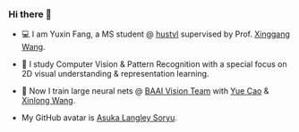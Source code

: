 ### Hi there 👋

- :computer: I am Yuxin Fang, a MS student @ [hustvl](https://github.com/hustvl) supervised by Prof. [Xinggang Wang](http://xinggangw.info). 

- :telescope: I study Computer Vision & Pattern Recognition with a special focus on 2D visual understanding & representation learning.

- :brain: Now I train large neural nets @ [BAAI Vision Team](https://github.com/baaivision) with [Yue Cao](http://yue-cao.me/) & [Xinlong Wang](https://www.xloong.wang/).

- My GitHub avatar is [Asuka Langley Soryu](https://en.wikipedia.org/wiki/Asuka_Langley_Soryu).
